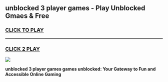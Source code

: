 
## unblocked 3 player games - Play Unblocked Gmaes & Free
<h3>
<a href="https://premium.freeplayer.one?title=unblocked_3_player_games&ref=20F">CLICK TO PLAY</a></h3>
<hr>

<h3>
<a href="https://premium.freeplayer.one?title=unblocked_3_player_games&ref=20F">CLICK 2 PLAY</a>
  
</h3>

<a href="https://premium.freeplayer.one?title=unblocked_3_player_games&ref=20F/"><img src="https://clearcache.store/games.png"></a>


**unblocked 3 player games games unblocked: Your Gateway to Fun and Accessible Online Gaming**
